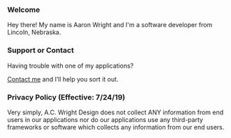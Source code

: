 ### Welcome

Hey there! My name is Aaron Wright and I'm a software developer from Lincoln, Nebraska.

### Support or Contact

Having trouble with one of my applications? 

[Contact me](mailto:acwrightdesign@gmail.com) and I’ll help you sort it out.

### Privacy Policy (Effective: 7/24/19)

Very simply, A.C. Wright Design does not collect ANY information from end users in our applications nor do our applications use any third-party frameworks or software which collects any information from our end users.
